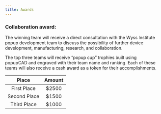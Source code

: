 ```yaml
---
title: Awards
---
```


### Collaboration award:

The winning team will receive a direct consultation with the Wyss Institute popup development team to discuss the possibility of further device development, manufacturing, research, and collaboration.

The top three teams will receive “popup cup” trophies built using popupCAD and engraved with their team name and ranking. Each of these teams will also receive a cash award as a token for their accomplishments.

   Place    | Amount
:----------:|:------:
First Place | $2500
Second Place| $1500
Third Place | $1000

